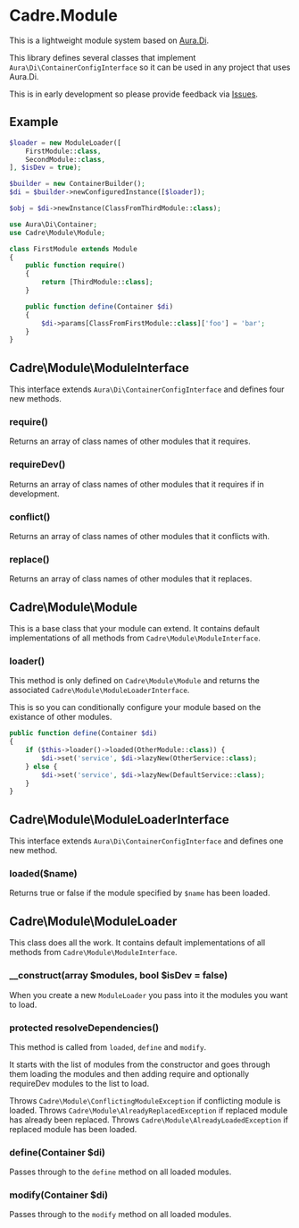 # Cadre.Module

This is a lightweight module system based on [Aura.Di](https://github.com/auraphp/Aura.Di).

This library defines several classes that implement `Aura\Di\ContainerConfigInterface` so
it can be used in any project that uses Aura.Di.

This is in early development so please provide feedback via [Issues](https://github.com/cadrephp/Cadre.Module/issues.).

## Example

```php
$loader = new ModuleLoader([
    FirstModule::class,
    SecondModule::class,
], $isDev = true);

$builder = new ContainerBuilder();
$di = $builder->newConfiguredInstance([$loader]);

$obj = $di->newInstance(ClassFromThirdModule::class);
```

```php
use Aura\Di\Container;
use Cadre\Module\Module;

class FirstModule extends Module
{
    public function require()
    {
        return [ThirdModule::class];
    }

    public function define(Container $di)
    {
        $di->params[ClassFromFirstModule::class]['foo'] = 'bar';
    }
}
```

## Cadre\Module\ModuleInterface

This interface extends `Aura\Di\ContainerConfigInterface` and defines four new methods.

### require()

Returns an array of class names of other modules that it requires.

### requireDev()

Returns an array of class names of other modules that it requires if in development.

### conflict()

Returns an array of class names of other modules that it conflicts with.

### replace()

Returns an array of class names of other modules that it replaces.

## Cadre\Module\Module

This is a base class that your module can extend. It contains default implementations of all
methods from `Cadre\Module\ModuleInterface`.

### loader()

This method is only defined on `Cadre\Module\Module` and returns the associated
`Cadre\Module\ModuleLoaderInterface`.

This is so you can conditionally configure your module based on the existance of other
modules.

```php
public function define(Container $di)
{
    if ($this->loader()->loaded(OtherModule::class)) {
        $di->set('service', $di->lazyNew(OtherService::class);
    } else {
        $di->set('service', $di->lazyNew(DefaultService::class);
    }
}
```

## Cadre\Module\ModuleLoaderInterface

This interface extends `Aura\Di\ContainerConfigInterface` and defines one new method.

### loaded($name)

Returns true or false if the module specified by `$name` has been loaded.

## Cadre\Module\ModuleLoader

This class does all the work. It contains default implementations of all
methods from `Cadre\Module\ModuleInterface`.

### __construct(array $modules, bool $isDev = false)

When you create a new `ModuleLoader` you pass into it the modules you want to load.

### protected resolveDependencies()

This method is called from `loaded`, `define` and `modify`.

It starts with the list of modules from the constructor and goes through them loading
the modules and then adding require and optionally requireDev modules to the list to load.

Throws `Cadre\Module\ConflictingModuleException` if conflicting module is loaded.
Throws `Cadre\Module\AlreadyReplacedException` if replaced module has already been replaced.
Throws `Cadre\Module\AlreadyLoadedException` if replaced module has been loaded.

### define(Container $di)

Passes through to the `define` method on all loaded modules.

### modify(Container $di)

Passes through to the `modify` method on all loaded modules.
